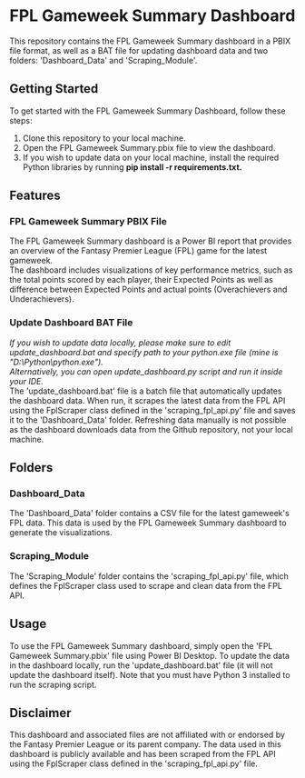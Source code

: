# FPL Gameweek Summary Dashboard <br>
This repository contains the FPL Gameweek Summary dashboard in a PBIX file format, as well as a BAT file for updating dashboard data and two folders: 'Dashboard_Data' and 'Scraping_Module'.<br>

## Getting Started <br>
To get started with the FPL Gameweek Summary Dashboard, follow these steps:<br>

1. Clone this repository to your local machine.<br>
2. Open the FPL Gameweek Summary.pbix file to view the dashboard.<br>
3. If you wish to update data on your local machine, install the required Python libraries by running <b>pip install -r requirements.txt.</b><br>

## Features<br>
### FPL Gameweek Summary PBIX File<br>
The FPL Gameweek Summary dashboard is a Power BI report that provides an overview of the Fantasy Premier League (FPL) game for the latest gameweek. <br>
The dashboard includes visualizations of key performance metrics, such as the total points scored by each player, their Expected Points as well as difference between Expected Points and actual points (Overachievers and Underachievers). <br>

### Update Dashboard BAT File <br>
<i>If you wish to update data locally, please make sure to edit update_dashboard.bat and specify path to your python.exe file (mine is "D:\Python\python.exe"). <br>
Alternatively, you can open update_dashboard.py script and run it inside your IDE. </i> <br>
The 'update_dashboard.bat' file is a batch file that automatically updates the dashboard data. When run, it scrapes the latest data from the FPL API using the FplScraper class defined in the 'scraping_fpl_api.py' file and saves it to the 'Dashboard_Data' folder. Refreshing data manually is not possible as the dashboard downloads data from the Github repository, not your local machine. <br>

## Folders<br>
### Dashboard_Data <br>
The 'Dashboard_Data' folder contains a CSV file for the latest gameweek's FPL data. This data is used by the FPL Gameweek Summary dashboard to generate the visualizations.<br>

### Scraping_Module <br>
The 'Scraping_Module' folder contains the 'scraping_fpl_api.py' file, which defines the FplScraper class used to scrape and clean data from the FPL API.<br>

## Usage<br>
To use the FPL Gameweek Summary dashboard, simply open the 'FPL Gameweek Summary.pbix' file using Power BI Desktop. To update the data in the dashboard locally, run the 'update_dashboard.bat' file (it will not update the dashboard itself). Note that you must have Python 3 installed to run the scraping script.<br>

## Disclaimer<br>
This dashboard and associated files are not affiliated with or endorsed by the Fantasy Premier League or its parent company. The data used in this dashboard is publicly available and has been scraped from the FPL API using the FplScraper class defined in the 'scraping_fpl_api.py' file.
